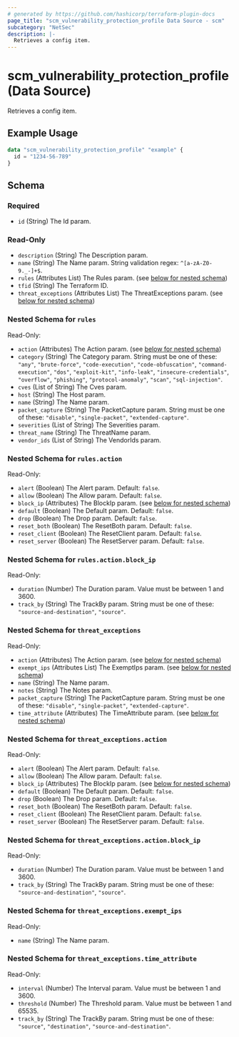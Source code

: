 ```yaml
---
# generated by https://github.com/hashicorp/terraform-plugin-docs
page_title: "scm_vulnerability_protection_profile Data Source - scm"
subcategory: "NetSec"
description: |-
  Retrieves a config item.
---
```


# scm_vulnerability_protection_profile (Data Source)

Retrieves a config item.

## Example Usage

```terraform
data "scm_vulnerability_protection_profile" "example" {
  id = "1234-56-789"
}
```

<!-- schema generated by tfplugindocs -->
## Schema

### Required

- `id` (String) The Id param.

### Read-Only

- `description` (String) The Description param.
- `name` (String) The Name param. String validation regex: `^[a-zA-Z0-9._-]+$`.
- `rules` (Attributes List) The Rules param. (see [below for nested schema](#nestedatt--rules))
- `tfid` (String) The Terraform ID.
- `threat_exceptions` (Attributes List) The ThreatExceptions param. (see [below for nested schema](#nestedatt--threat_exceptions))

<a id="nestedatt--rules"></a>
### Nested Schema for `rules`

Read-Only:

- `action` (Attributes) The Action param. (see [below for nested schema](#nestedatt--rules--action))
- `category` (String) The Category param. String must be one of these: `"any"`, `"brute-force"`, `"code-execution"`, `"code-obfuscation"`, `"command-execution"`, `"dos"`, `"exploit-kit"`, `"info-leak"`, `"insecure-credentials"`, `"overflow"`, `"phishing"`, `"protocol-anomaly"`, `"scan"`, `"sql-injection"`.
- `cves` (List of String) The Cves param.
- `host` (String) The Host param.
- `name` (String) The Name param.
- `packet_capture` (String) The PacketCapture param. String must be one of these: `"disable"`, `"single-packet"`, `"extended-capture"`.
- `severities` (List of String) The Severities param.
- `threat_name` (String) The ThreatName param.
- `vendor_ids` (List of String) The VendorIds param.

<a id="nestedatt--rules--action"></a>
### Nested Schema for `rules.action`

Read-Only:

- `alert` (Boolean) The Alert param. Default: `false`.
- `allow` (Boolean) The Allow param. Default: `false`.
- `block_ip` (Attributes) The BlockIp param. (see [below for nested schema](#nestedatt--rules--action--block_ip))
- `default` (Boolean) The Default param. Default: `false`.
- `drop` (Boolean) The Drop param. Default: `false`.
- `reset_both` (Boolean) The ResetBoth param. Default: `false`.
- `reset_client` (Boolean) The ResetClient param. Default: `false`.
- `reset_server` (Boolean) The ResetServer param. Default: `false`.

<a id="nestedatt--rules--action--block_ip"></a>
### Nested Schema for `rules.action.block_ip`

Read-Only:

- `duration` (Number) The Duration param. Value must be between 1 and 3600.
- `track_by` (String) The TrackBy param. String must be one of these: `"source-and-destination"`, `"source"`.




<a id="nestedatt--threat_exceptions"></a>
### Nested Schema for `threat_exceptions`

Read-Only:

- `action` (Attributes) The Action param. (see [below for nested schema](#nestedatt--threat_exceptions--action))
- `exempt_ips` (Attributes List) The ExemptIps param. (see [below for nested schema](#nestedatt--threat_exceptions--exempt_ips))
- `name` (String) The Name param.
- `notes` (String) The Notes param.
- `packet_capture` (String) The PacketCapture param. String must be one of these: `"disable"`, `"single-packet"`, `"extended-capture"`.
- `time_attribute` (Attributes) The TimeAttribute param. (see [below for nested schema](#nestedatt--threat_exceptions--time_attribute))

<a id="nestedatt--threat_exceptions--action"></a>
### Nested Schema for `threat_exceptions.action`

Read-Only:

- `alert` (Boolean) The Alert param. Default: `false`.
- `allow` (Boolean) The Allow param. Default: `false`.
- `block_ip` (Attributes) The BlockIp param. (see [below for nested schema](#nestedatt--threat_exceptions--action--block_ip))
- `default` (Boolean) The Default param. Default: `false`.
- `drop` (Boolean) The Drop param. Default: `false`.
- `reset_both` (Boolean) The ResetBoth param. Default: `false`.
- `reset_client` (Boolean) The ResetClient param. Default: `false`.
- `reset_server` (Boolean) The ResetServer param. Default: `false`.

<a id="nestedatt--threat_exceptions--action--block_ip"></a>
### Nested Schema for `threat_exceptions.action.block_ip`

Read-Only:

- `duration` (Number) The Duration param. Value must be between 1 and 3600.
- `track_by` (String) The TrackBy param. String must be one of these: `"source-and-destination"`, `"source"`.



<a id="nestedatt--threat_exceptions--exempt_ips"></a>
### Nested Schema for `threat_exceptions.exempt_ips`

Read-Only:

- `name` (String) The Name param.


<a id="nestedatt--threat_exceptions--time_attribute"></a>
### Nested Schema for `threat_exceptions.time_attribute`

Read-Only:

- `interval` (Number) The Interval param. Value must be between 1 and 3600.
- `threshold` (Number) The Threshold param. Value must be between 1 and 65535.
- `track_by` (String) The TrackBy param. String must be one of these: `"source"`, `"destination"`, `"source-and-destination"`.
